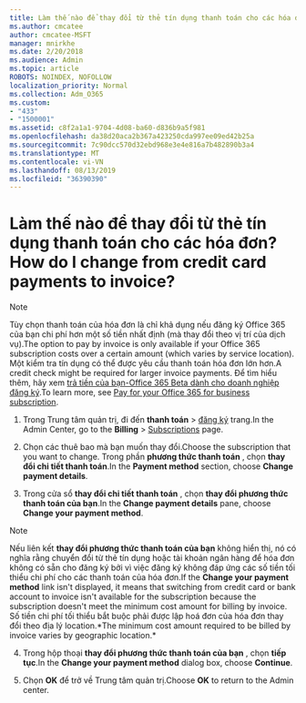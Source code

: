 ```yaml
---
title: Làm thế nào để thay đổi từ thẻ tín dụng thanh toán cho các hóa đơn?
ms.author: cmcatee
author: cmcatee-MSFT
manager: mnirkhe
ms.date: 2/20/2018
ms.audience: Admin
ms.topic: article
ROBOTS: NOINDEX, NOFOLLOW
localization_priority: Normal
ms.collection: Adm_O365
ms.custom:
- "433"
- "1500001"
ms.assetid: c8f2a1a1-9704-4d08-ba60-d836b9a5f981
ms.openlocfilehash: da38d20aca2b367a423250cda997ee09ed42b25a
ms.sourcegitcommit: 7c90dcc570d32ebd968e3e4e816a7b482890b3a4
ms.translationtype: MT
ms.contentlocale: vi-VN
ms.lasthandoff: 08/13/2019
ms.locfileid: "36390390"
---
```

# <a name="how-do-i-change-from-credit-card-payments-to-invoice"></a><span data-ttu-id="d8915-102">Làm thế nào để thay đổi từ thẻ tín dụng thanh toán cho các hóa đơn?</span><span class="sxs-lookup"><span data-stu-id="d8915-102">How do I change from credit card payments to invoice?</span></span>

> [!NOTE]
> <span data-ttu-id="d8915-103">Tùy chọn thanh toán của hóa đơn là chỉ khả dụng nếu đăng ký Office 365 của bạn chi phí hơn một số tiền nhất định (mà thay đổi theo vị trí của dịch vụ).</span><span class="sxs-lookup"><span data-stu-id="d8915-103">The option to pay by invoice is only available if your Office 365 subscription costs over a certain amount (which varies by service location).</span></span> <span data-ttu-id="d8915-104">Một kiểm tra tín dụng có thể được yêu cầu thanh toán hóa đơn lớn hơn.</span><span class="sxs-lookup"><span data-stu-id="d8915-104">A credit check might be required for larger invoice payments.</span></span> <span data-ttu-id="d8915-105">Để tìm hiểu thêm, hãy xem [trả tiền của bạn-Office 365 Beta dành cho doanh nghiệp đăng ký](https://docs.microsoft.com/en-us/office365/admin/subscriptions-and-billing/pay-for-your-subscription).</span><span class="sxs-lookup"><span data-stu-id="d8915-105">To learn more, see [Pay for your Office 365 for business subscription](https://docs.microsoft.com/en-us/office365/admin/subscriptions-and-billing/pay-for-your-subscription).</span></span>
  
1. <span data-ttu-id="d8915-106">Trong Trung tâm quản trị, đi đến **thanh toán** \> [đăng ký](https://go.microsoft.com/fwlink/p/?linkid=842054) trang.</span><span class="sxs-lookup"><span data-stu-id="d8915-106">In the Admin Center, go to the **Billing** \> [Subscriptions](https://go.microsoft.com/fwlink/p/?linkid=842054) page.</span></span>

2. <span data-ttu-id="d8915-107">Chọn các thuê bao mà bạn muốn thay đổi.</span><span class="sxs-lookup"><span data-stu-id="d8915-107">Choose the subscription that you want to change.</span></span> <span data-ttu-id="d8915-108">Trong phần **phương thức thanh toán** , chọn **thay đổi chi tiết thanh toán**.</span><span class="sxs-lookup"><span data-stu-id="d8915-108">In the **Payment method** section, choose **Change payment details**.</span></span>

3. <span data-ttu-id="d8915-109">Trong cửa sổ **thay đổi chi tiết thanh toán** , chọn **thay đổi phương thức thanh toán của bạn**.</span><span class="sxs-lookup"><span data-stu-id="d8915-109">In the **Change payment details** pane, choose **Change your payment method**.</span></span>

> [!NOTE]
> <span data-ttu-id="d8915-110">Nếu liên kết **thay đổi phương thức thanh toán của bạn** không hiển thị, nó có nghĩa rằng chuyển đổi từ thẻ tín dụng hoặc tài khoản ngân hàng để hóa đơn không có sẵn cho đăng ký bởi vì việc đăng ký không đáp ứng các số tiền tối thiểu chi phí cho các thanh toán của hóa đơn.</span><span class="sxs-lookup"><span data-stu-id="d8915-110">If the **Change your payment method** link isn't displayed, it means that switching from credit card or bank account to invoice isn't available for the subscription because the subscription doesn't meet the minimum cost amount for billing by invoice.</span></span> <span data-ttu-id="d8915-111">Số tiền chi phí tối thiểu bắt buộc phải được lập hoá đơn của hóa đơn thay đổi theo địa lý location.\*</span><span class="sxs-lookup"><span data-stu-id="d8915-111">The minimum cost amount required to be billed by invoice varies by geographic location.\*</span></span>
  
4. <span data-ttu-id="d8915-112">Trong hộp thoại **thay đổi phương thức thanh toán của bạn** , chọn **tiếp tục**.</span><span class="sxs-lookup"><span data-stu-id="d8915-112">In the **Change your payment method** dialog box, choose **Continue**.</span></span>

5. <span data-ttu-id="d8915-113">Chọn **OK** để trở về Trung tâm quản trị.</span><span class="sxs-lookup"><span data-stu-id="d8915-113">Choose **OK** to return to the Admin center.</span></span>